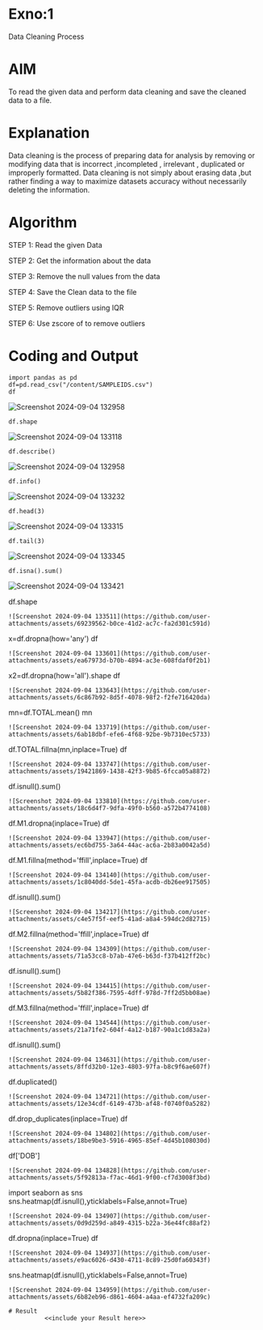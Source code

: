 # Exno:1
Data Cleaning Process

# AIM
To read the given data and perform data cleaning and save the cleaned data to a file.

# Explanation
Data cleaning is the process of preparing data for analysis by removing or modifying data that is incorrect ,incompleted , irrelevant , duplicated or improperly formatted. Data cleaning is not simply about erasing data ,but rather finding a way to maximize datasets accuracy without necessarily deleting the information.

# Algorithm
STEP 1: Read the given Data

STEP 2: Get the information about the data

STEP 3: Remove the null values from the data

STEP 4: Save the Clean data to the file

STEP 5: Remove outliers using IQR

STEP 6: Use zscore of to remove outliers

# Coding and Output
```
import pandas as pd
df=pd.read_csv("/content/SAMPLEIDS.csv")
df
```
![Screenshot 2024-09-04 132958](https://github.com/user-attachments/assets/026f4082-6321-417e-805c-78d57b432d0a)
```
df.shape
```
![Screenshot 2024-09-04 133118](https://github.com/user-attachments/assets/cd2b2730-e03a-4d08-9409-f8e62e739d3a)
```
df.describe()
```
![Screenshot 2024-09-04 132958](https://github.com/user-attachments/assets/f82bb6e4-885e-455f-9619-38848c443bd1)
```
df.info()
```
![Screenshot 2024-09-04 133232](https://github.com/user-attachments/assets/63c4b3f3-f335-459e-ba25-18dc6f491bb4)
```
df.head(3)
```
![Screenshot 2024-09-04 133315](https://github.com/user-attachments/assets/6eb0a0f9-e0d5-41a8-82c1-2c67421e56ea)
```
df.tail(3)
```
![Screenshot 2024-09-04 133345](https://github.com/user-attachments/assets/ce0f5c2d-ec5c-4316-a9d5-89b73a800c62)
```
df.isna().sum()
```
![Screenshot 2024-09-04 133421](https://github.com/user-attachments/assets/5ce44890-a05f-46bf-88e4-9e7584365e9b)

df.shape
```
![Screenshot 2024-09-04 133511](https://github.com/user-attachments/assets/69239562-b0ce-41d2-ac7c-fa2d301c591d)
```
x=df.dropna(how='any')
df
```
![Screenshot 2024-09-04 133601](https://github.com/user-attachments/assets/ea67973d-b70b-4894-ac3e-608fdaf0f2b1)
```
x2=df.dropna(how='all').shape
df
```
![Screenshot 2024-09-04 133643](https://github.com/user-attachments/assets/6c867b92-8d5f-4078-98f2-f2fe716420da)
```
mn=df.TOTAL.mean()
mn
```
![Screenshot 2024-09-04 133719](https://github.com/user-attachments/assets/6ab18dbf-efe6-4f68-92be-9b7310ec5733)
```
df.TOTAL.fillna(mn,inplace=True)
df
```
![Screenshot 2024-09-04 133747](https://github.com/user-attachments/assets/19421869-1438-42f3-9b85-6fcca05a8872)
```
df.isnull().sum()
```
![Screenshot 2024-09-04 133810](https://github.com/user-attachments/assets/18c6d4f7-9dfa-49f0-b560-a572b4774108)
```
df.M1.dropna(inplace=True)
df
```
![Screenshot 2024-09-04 133947](https://github.com/user-attachments/assets/ec6bd755-3a64-44ac-ac6a-2b83a0042a5d)
```
df.M1.fillna(method='ffill',inplace=True)
df
```
![Screenshot 2024-09-04 134140](https://github.com/user-attachments/assets/1c8040dd-5de1-45fa-acdb-db26ee917505)
```
df.isnull().sum()
```
![Screenshot 2024-09-04 134217](https://github.com/user-attachments/assets/c4e57f5f-eef5-41ad-a8a4-594dc2d82715)
```
df.M2.fillna(method='ffill',inplace=True)
df
```
![Screenshot 2024-09-04 134309](https://github.com/user-attachments/assets/71a53cc8-b7ab-47e6-b63d-f37b412ff2bc)
```
df.isnull().sum()
```
![Screenshot 2024-09-04 134415](https://github.com/user-attachments/assets/5b82f386-7595-4dff-978d-7ff2d5bb08ae)
```
df.M3.fillna(method='ffill',inplace=True)
df
```
![Screenshot 2024-09-04 134544](https://github.com/user-attachments/assets/21a71fe2-604f-4a12-b187-90a1c1d83a2a)
```
df.isnull().sum()
```
![Screenshot 2024-09-04 134631](https://github.com/user-attachments/assets/8ffd32b0-12e3-4803-97fa-b8c9f6ae607f)
```
df.duplicated()
```
![Screenshot 2024-09-04 134721](https://github.com/user-attachments/assets/12e34cdf-6149-473b-af48-f0740f0a5282)
```
df.drop_duplicates(inplace=True)
df
```
![Screenshot 2024-09-04 134802](https://github.com/user-attachments/assets/18be9be3-5916-4965-85ef-4d45b108030d)
```
df['DOB']
```
![Screenshot 2024-09-04 134828](https://github.com/user-attachments/assets/5f92813a-f7ac-46d1-9f00-cf7d3008f3bd)
```
import seaborn as sns
sns.heatmap(df.isnull(),yticklabels=False,annot=True)
```
![Screenshot 2024-09-04 134907](https://github.com/user-attachments/assets/0d9d259d-a849-4315-b22a-36e44fc88af2)
```
df.dropna(inplace=True)
df
```
![Screenshot 2024-09-04 134937](https://github.com/user-attachments/assets/e9ac6026-d430-4711-8c89-25d0fa60343f)
```
sns.heatmap(df.isnull(),yticklabels=False,annot=True)
```
![Screenshot 2024-09-04 134959](https://github.com/user-attachments/assets/6b82eb96-d861-4604-a4aa-ef4732fa209c)

# Result
          <<include your Result here>>
